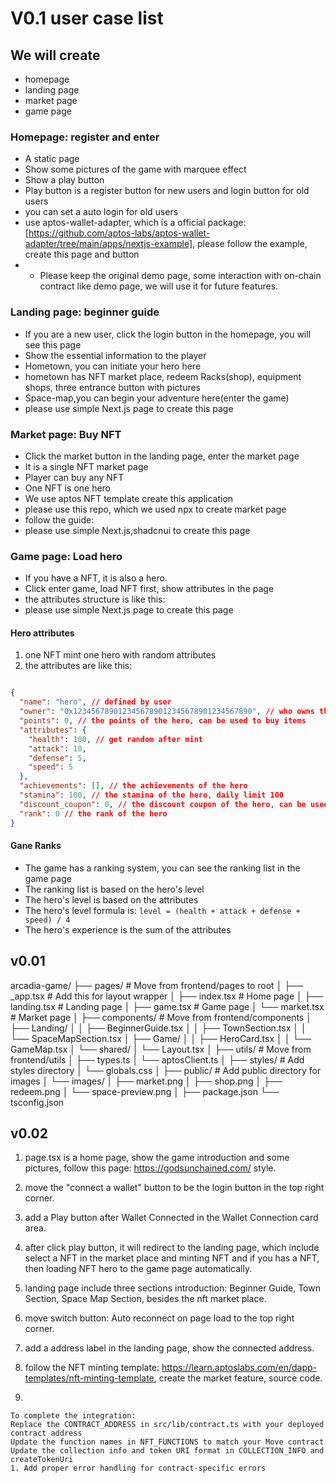 # V0.1 user case list

## We will create

- homepage
- landing page
- market page
- game page

### Homepage: register and enter

- A static page
- Show some pictures of the game with marquee effect
- Show a play button
- Play button is a register button for new users and login button for old users
- you can set a auto login for old users
- use aptos-wallet-adapter, which is a official package: [https://github.com/aptos-labs/aptos-wallet-adapter/tree/main/apps/nextjs-example], please follow the example, create this page and button
- - Please keep the original demo page, some interaction with on-chain contract like demo page, we will use it for future features.

### Landing page: beginner guide

- If you are a new user, click the login button in the homepage, you will see this page
- Show the essential information to the player
- Hometown, you can initiate your hero here
- hometown has NFT market place, redeem Racks(shop), equipment shops, three entrance button with pictures
- Space-map,you can begin your adventure here(enter the game)
- please use simple Next.js page to create this page

### Market page: Buy NFT

- Click the market button in the landing page, enter the market page
- It is a single NFT market page
- Player can buy any NFT
- One NFT is one hero
- We use aptos NFT template create this application
- please use this repo, which we used npx to create market page
- follow the guide: [](https://learn.aptoslabs.com/en/dapp-templates/nft-minting-template)
- please use simple Next.js,shadcnui to create this page

### Game page: Load hero

- If you have a NFT, it is also a hero.
- Click enter game, load NFT first, show attributes in the page
- the attributes structure is like this:
- please use simple Next.js page to create this page

#### Hero attributes

1. one NFT mint one hero with random attributes
2. the attributes are like this:

``` json

{
  "name": "hero", // defined by user
  "owner": "0x1234567890123456789012345678901234567890", // who owns this hero
  "points": 0, // the points of the hero, can be used to buy items
  "attributes": {
    "health": 100, // get random after mint
    "attack": 10,
    "defense": 5,
    "speed": 5
  },
  "achievements": [], // the achievements of the hero
  "stamina": 100, // the stamina of the hero, daily limit 100
  "discount_coupon": 0, // the discount coupon of the hero, can be used to buy items
  "rank": 0 // the rank of the hero
}
```

#### Gane Ranks

- The game has a ranking system, you can see the ranking list in the game page
- The ranking list is based on the hero's level
- The hero's level is based on the attributes
- The hero's level formula is: `level = (health + attack + defense + speed) / 4`
- The hero's experience is the sum of the attributes


## v0.01

arcadia-game/
├── pages/                    # Move from frontend/pages to root
│   ├── _app.tsx             # Add this for layout wrapper
│   ├── index.tsx            # Home page
│   ├── landing.tsx          # Landing page
│   ├── game.tsx             # Game page
│   └── market.tsx           # Market page
│
├── components/              # Move from frontend/components
│   ├── Landing/
│   │   ├── BeginnerGuide.tsx
│   │   ├── TownSection.tsx
│   │   └── SpaceMapSection.tsx
│   ├── Game/
│   │   ├── HeroCard.tsx
│   │   └── GameMap.tsx
│   └── shared/
│       └── Layout.tsx
│
├── utils/                   # Move from frontend/utils
│   ├── types.ts
│   └── aptosClient.ts
│
├── styles/                  # Add styles directory
│   └── globals.css
│
├── public/                  # Add public directory for images
│   └── images/
│       ├── market.png
│       ├── shop.png
│       ├── redeem.png
│       └── space-preview.png
│
├── package.json
└── tsconfig.json

## v0.02

1. page.tsx is a home page, show the game introduction and some pictures, follow this page: https://godsunchained.com/ style.

2. move the "connect a wallet" button to be the login button in the top right corner.

3. add a Play button after Wallet Connected in the Wallet Connection card area.

4. after click play button, it will redirect to the landing page, which include select a NFT in the market place and minting NFT and if you has a NFT, then loading NFT hero to the game page automatically.

5. landing page include three sections introduction: Beginner Guide, Town Section, Space Map Section, besides the nft market place.
6. move switch button: Auto reconnect on page load to the top right corner.
7. add a address label in the landing page, show the connected address.
8. follow the NFT minting template: https://learn.aptoslabs.com/en/dapp-templates/nft-minting-template, create the market feature, source code.
9. 
```
To complete the integration:
Replace the CONTRACT_ADDRESS in src/lib/contract.ts with your deployed contract address
Update the function names in NFT_FUNCTIONS to match your Move contract
Update the collection info and token URI format in COLLECTION_INFO and createTokenUri
1. Add proper error handling for contract-specific errors

```
